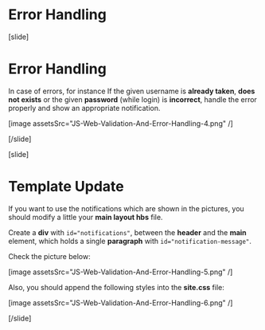 # Error Handling

[slide]

# Error Handling

In case of errors, for instance If the given username is **already taken**, **does not exists** or the given **password** (while login) is **incorrect**, handle the error properly and show an appropriate notification.

[image assetsSrc="JS-Web-Validation-And-Error-Handling-4.png" /]

[/slide]

[slide]

# Template Update

If you want to use the notifications which are shown in the pictures, you should modify a little your **main layout hbs** file.

Create a **div** with `id="notifications"`, between the **header** and the **main** element, which holds a single **paragraph** with `id="notification-message"`.

Check the picture below:

[image assetsSrc="JS-Web-Validation-And-Error-Handling-5.png" /]

Also, you should append the following styles into the **site.css** file:

[image assetsSrc="JS-Web-Validation-And-Error-Handling-6.png" /]

[/slide]